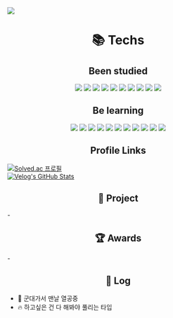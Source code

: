 <img src="https://capsule-render.vercel.app/api?type=waving&height=200&color=gradient&text={%20Usopked%20}&desc=Programming%20with%20Galaxy%20S21&fontAlignY=28&fontAlign=50">


<div align="center"><h1>📚 Techs</h1></div>

  <h2 align="center">Been studied</h2>
  <div align="center">
    <img src="https://img.shields.io/badge/python-3776AB?style=for-the-badge&logo=python&logoColor=white">
    <img src="https://img.shields.io/badge/html5-E34F26?style=for-the-badge&logo=html5&logoColor=white">
    <img src="https://img.shields.io/badge/css3-1572B6?style=for-the-badge&logo=css3&logoColor=white">
    <img src="https://img.shields.io/badge/javascript-F7DF1E?style=for-the-badge&logo=javascript&logoColor=black">
    <img src="https://img.shields.io/badge/react-61DAFB?style=for-the-badge&logo=react&logoColor=black">
    <img src="https://img.shields.io/badge/node.js-339933?style=for-the-badge&logo=Node.js&logoColor=white">
    <img src="https://img.shields.io/badge/git-F05032?style=for-the-badge&logo=git&logoColor=white">
    <img src="https://img.shields.io/badge/github-181717?style=for-the-badge&logo=github&logoColor=white">
    <img src="https://img.shields.io/badge/firebase-FFCA28?style=for-the-badge&logo=firebase&logoColor=white">
    <img src="https://img.shields.io/badge/linux-FCC624?style=for-the-badge&logo=linux&logoColor=black">
  </div>

  <h2 align="center">Be learning</h2>
  <div align="center">
    <img src="https://img.shields.io/badge/java-007396?style=for-the-badge&logo=java&logoColor=white">
    <img src="https://img.shields.io/badge/c++-00599C?style=for-the-badge&logo=c%2B%2B&logoColor=white">
    <img src="https://img.shields.io/badge/mysql-4479A1?style=for-the-badge&logo=mysql&logoColor=white">
    <img src="https://img.shields.io/badge/oracle-F80000?style=for-the-badge&logo=oracle&logoColor=white">
    <img src="https://img.shields.io/badge/jquery-0769AD?style=for-the-badge&logo=jquery&logoColor=white">
    <img src="https://img.shields.io/badge/vue.js-4FC08D?style=for-the-badge&logo=vue.js&logoColor=white">
    <img src="https://img.shields.io/badge/spring-6DB33F?style=for-the-badge&logo=spring&logoColor=white">
    <img src="https://img.shields.io/badge/bootstrap-7952B3?style=for-the-badge&logo=bootstrap&logoColor=white">
    <img src="https://img.shields.io/badge/express-000000?style=for-the-badge&logo=express&logoColor=white">
    <img src="https://img.shields.io/badge/mariaDB-003545?style=for-the-badge&logo=mariaDB&logoColor=white">
    <img src="https://img.shields.io/badge/amazonaws-232F3E?style=for-the-badge&logo=amazonaws&logoColor=white">
  </div>
</body>
</html>

<h2 align="center">Profile Links</h2>

[![Solved.ac 프로필](http://mazassumnida.wtf/api/v2/generate_badge?boj=wave0827)](https://solved.ac/wave0827)  
[![Velog's GitHub Stats](https://velog-readme-stats.vercel.app/api?name=usopked16496)](https://velog.io/@usopked16496/) 
 
<h2 align="center">📕 Project</h2> 
  - 

<h2 align="center">🏆 Awards</h2> 
  -

<h2 align="center">📃 Log</h2>

- 🙇 군대가서 맨날 열공중
- 🔥 하고싶은 건 다 해봐야 풀리는 타입
